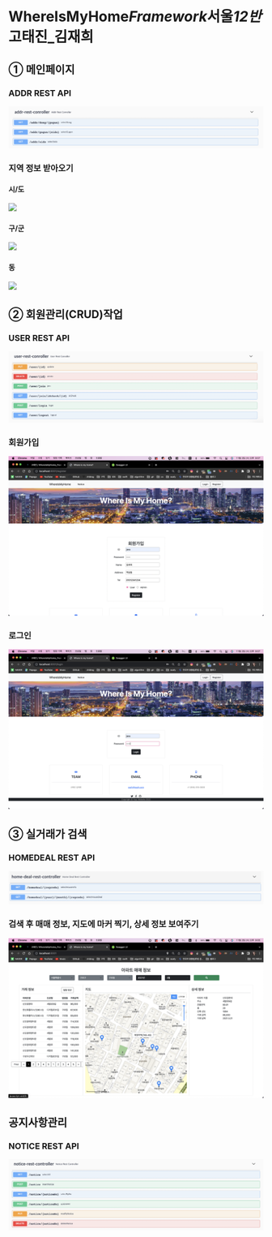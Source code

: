 # WhereIsMyHome*Framework*서울*12반*고태진\_김재희

## ① 메인페이지

### ADDR REST API

![](img/addr-swagger.png)

### 지역 정보 받아오기

#### 시/도

![](img/addr-1.png)

#### 구/군

![](img/addr-2.png)

#### 동

![](img/addr-3.png)

## ② 회원관리(CRUD)작업

### USER REST API

![](img/user-swagger.png)

### 회원가입

![](img/regist.png)

### 로그인

![](img/login.png)

## ③ 실거래가 검색

### HOMEDEAL REST API

![](img/homedeal-swagger.png)

### 검색 후 매매 정보, 지도에 마커 찍기, 상세 정보 보여주기

![](img/homedeal.png)

## 공지사항관리

### NOTICE REST API

![](img/notice-swagger.png)

